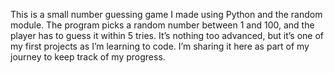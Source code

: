 This is a small number guessing game I made using Python and the random module. 
The program picks a random number between 1 and 100, and the player has to guess it within 5 tries.
It’s nothing too advanced, but it’s one of my first projects as I’m learning to code. 
I’m sharing it here as part of my journey to keep track of my progress.
